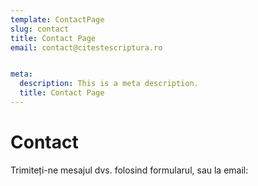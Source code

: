 ```yaml
---
template: ContactPage
slug: contact
title: Contact Page
email: contact@citestescriptura.ro


meta:
  description: This is a meta description.
  title: Contact Page
---
```


# Contact

Trimiteți-ne mesajul dvs. folosind formularul, sau la email:

<!-- slug: raspunsuri-rapide  
it always must be without '' or // --!>
